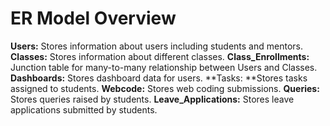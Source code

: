 # ER Model Overview
**Users:** Stores information about users including students and mentors.
**Classes:** Stores information about different classes.
**Class_Enrollments:** Junction table for many-to-many relationship between Users and Classes.
**Dashboards:** Stores dashboard data for users.
**Tasks: **Stores tasks assigned to students.
**Webcode:** Stores web coding submissions.
**Queries:** Stores queries raised by students.
**Leave_Applications:** Stores leave applications submitted by students.
